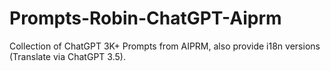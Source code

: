 # Prompts-Robin-ChatGPT-Aiprm
Collection of ChatGPT 3K+ Prompts from AIPRM, also provide i18n versions (Translate via ChatGPT 3.5).
